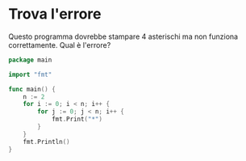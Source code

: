 # Trova l'errore

Questo programma dovrebbe stampare 4 asterischi ma non funziona correttamente. Qual è l'errore? 

```go
package main

import "fmt"

func main() {
    n := 2
    for i := 0; i < n; i++ {
    	for j := 0; j < n; i++ {
            fmt.Print("*")
    	}
    }
    fmt.Println()
}
```